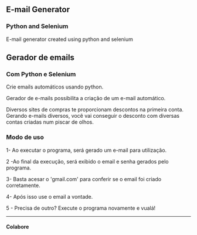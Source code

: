 ## E-mail Generator

### Python and Selenium

E-mail generator created using python and selenium

## Gerador de emails

### Com Python e Selenium

Crie emails automáticos usando python.

Gerador de e-mails possibilita a criação de um e-mail automático.

Diversos sites de compras te proporcionam descontos na primeira conta. Gerando e-mails diversos, você vai conseguir o desconto com diversas contas criadas num piscar de olhos.

### Modo de uso

1- Ao executar o programa, será gerado um e-mail para utilização.

2 -Ao final da execução, será exibido o email e senha gerados pelo programa.

3- Basta acesar o 'gmail.com' para conferir se o email foi criado corretamente.

4- Após isso use o email a vontade.

5 - Precisa de outro? Execute o programa novamente e vualá!

------------------------------------------------------------

#### Colabore 

